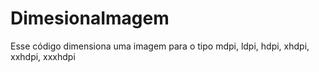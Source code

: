 # DimesionaImagem
Esse código dimensiona uma imagem para o tipo mdpi, ldpi, hdpi, xhdpi, xxhdpi, xxxhdpi
